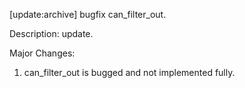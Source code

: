 [update:archive] bugfix can_filter_out.

Description:
update.

Major Changes:
1. can_filter_out is bugged and not implemented fully.
